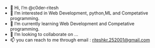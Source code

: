 - 👋 Hi, I’m @c0der-ritesh
- 👀 I’m interested in Web Development, python,ML and Competative programming.
- 🌱 I’m currently learning Web Development and Competative programming.
- 💞️ I’m looking to collaborate on ...
- 📫 you can reach to me through email : riteshkr.252001@gmail.com

<!---
c0der-ritesh/c0der-ritesh is a ✨ special ✨ repository because its `README.md` (this file) appears on your GitHub profile.
You can click the Preview link to take a look at your changes.
--->
